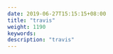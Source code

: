 ```yaml
---
date: 2019-06-27T15:15:15+08:00
title: "travis"
weight: 1190
keywords: 
description: "travis"
---
```

